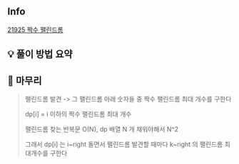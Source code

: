 ## Info
[21925 짝수 팰린드롬](https://www.acmicpc.net/problem/21925)

## 💡 풀이 방법 요약


## 🙂 마무리

> 팰린드롬 발견 -> 그 팰린드롬 아래 숫자들 중 짝수 팰린드롬 최대 개수를 구한다
> 
> dp[i] = i 이하의 짝수 팰린드롬 최대 개수
> 
> 팰린드롬 찾는 반복문 O(N), dp 배열 N 개 채워야해서 N^2
> 
> 그래서 dp[i] 는 i~right 돌면서 팰린드롬 발견할 때마다 k~right 의 팰린드롬 최대개수를 구한다
> 